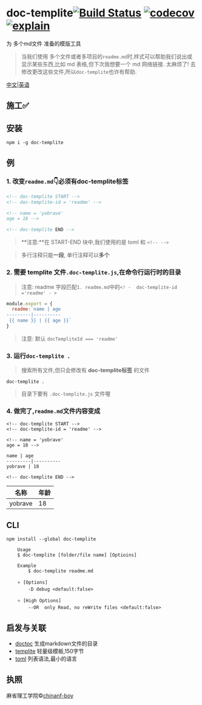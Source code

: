 
# doc-templite[![Build Status](https://travis-ci.org/chinanf-boy/doc-templite.svg?branch=master)](https://travis-ci.org/chinanf-boy/doc-templite) [![codecov](https://codecov.io/gh/chinanf-boy/doc-templite/badge.svg?branch=master)](https://codecov.io/gh/chinanf-boy/doc-templite?branch=master) [![explain](http://llever.com/explain.svg)](https://github.com/chinanf-boy/doc-templite-explain)

为 多个md文件 准备的模版工具

> 当我们使用 多个文件或者多项目的`readme.md`时,样式可以帮助我们说出或显示某些东西,比如 md 表格,但下次我想要一个 md 网络链接. 太麻烦了! 去修改更改这些文件,所以`doc-templite`也许有帮助.

[中文](./readme.zh.md)\|[英语](./readme.md)

## 施工✅

## 安装

    npm i -g doc-templite

## 例

### 1.  改变`readme.md`👇必须有doc-templite标签

```html
<!-- doc-templite START -->
<!-- doc-templite-id = 'readme' -->

<!-- name = 'yobrave'
age = 18 -->

<!-- doc-templite END -->
```

> **注意:**在 START-END 块中,我们使用的是 toml 和 `<!-- -->`

> 多行注释只能**一段**, 单行注释可以**多个**

### 2.  需要 templite 文件`.doc-templite.js`,在命令行运行时的目录

> 注意: readme 字段匹配`1. readme.md`中的`<! -  doc-templite-id ='readme' - >`

```js
module.export = {
  readme:`name | age
---------|----------
 {{ name }} | {{ age }}`
}
```

> 注意: 默认 `docTempliteId === 'readme'`

### 3.  运行`doc-templite .`

> 搜索所有文件,但只会修改有 **doc-templite标签** 的文件

    doc-templite .

> 目录下要有 `.doc-templite.js` 文件喔

### 4.  做完了,`readme.md`文件内容变成

```
<!-- doc-templite START -->
<!-- doc-templite-id = 'readme' -->

<!-- name = 'yobrave'
age = 18 -->

name | age
---------|----------
yobrave | 18

<!-- doc-templite END -->
```

| 名称      | 年龄  |
| ------- | --- |
| yobrave | 18  |

## CLI

    npm install --global doc-templite

```
    Usage
  	$ doc-templite [folder/file name] [Optioins]

	Example
		$ doc-templite readme.md

	⭐ [Options]
		-D debug <default:false>

	⭐ [High Options]
		--OR  only Read, no reWrite files <default:false>
```

<!-- ## API

### docTemplite(input, [options])

#### input

name: | input
---------|----------
Type: | `string`
Desc: | Lorem ipsum.

#### options

##### foo

 name: | foo
---------|----------
Type: | `boolean`
Default: | `false`
Desc: | Lorem ipsum. -->

## 启发与关联

-   [doctoc](https://github.com/thlorenz/doctoc) 生成markdown文件的目录
-   [templite](https://github.com/lukeed/templite) 轻量级模板,150字节
-   [toml](https://github.com/toml-lang/toml) 列表语法,最小的语言

## 执照

麻省理工学院©[chinanf-boy](http://llever.com)

